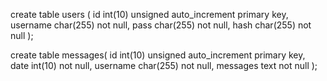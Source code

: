 create table users (
id int(10) unsigned auto_increment primary key,
username char(255) not null,
pass char(255) not null,
hash char(255) not null
);

create table messages(
id int(10) unsigned auto_increment primary key,
date int(10) not null,
username char(255) not null,
messages text not null
);